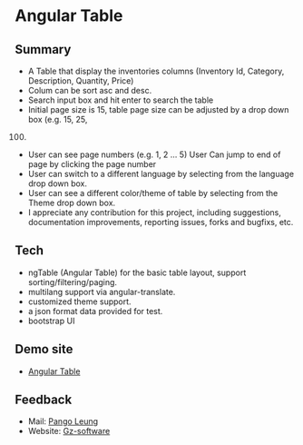 Angular Table
===
Summary
-----
* A Table that display the inventories columns (Inventory Id, Category, Description,
Quantity, Price)
*  Colum can be sort asc and desc.
* Search input box and hit enter to search the table
* Initial page size is 15, table page size can be adjusted by a drop down box (e.g. 15, 25,
100)
* User can see page numbers (e.g. 1, 2 … 5) User Can jump to end of page by clicking
the page number
* User can switch to a different language by selecting from the language drop down box.
* User can see a different color/theme of table by selecting from the Theme drop down
box.
* I appreciate any contribution for this project, including suggestions, documentation improvements, reporting issues, forks and bugfixs, etc.


Tech
-----
* ngTable (Angular Table) for the basic table layout, support sorting/filtering/paging.
* multilang support via angular-translate.
* customized theme support.
* a json format data provided for test.
* bootstrap UI

Demo site
-----
* [Angular Table](http://github.gz-software.com/angularTable/main.html)


Feedback
-----
* Mail: [Pango Leung](mailto:pango@gz-software.com)
* Website: [Gz-software](http://www.gz-software.com)
